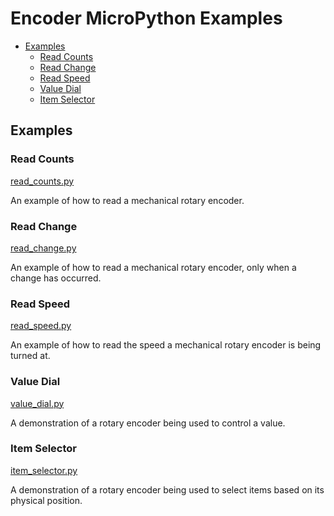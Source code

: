 
# Encoder MicroPython Examples <!-- omit in toc -->

- [Examples](#examples)
  - [Read Counts](#read-counts)
  - [Read Change](#read-change)
  - [Read Speed](#read-speed)
  - [Value Dial](#value-dial)
  - [Item Selector](#item-selector)


## Examples

### Read Counts
[read_counts.py](read_counts.py)

An example of how to read a mechanical rotary encoder.


### Read Change
[read_change.py](read_change.py)

An example of how to read a mechanical rotary encoder, only when a change has occurred.


### Read Speed
[read_speed.py](read_speed.py)

An example of how to read the speed a mechanical rotary encoder is being turned at.


### Value Dial
[value_dial.py](value_dial.py)

A demonstration of a rotary encoder being used to control a value.


### Item Selector
[item_selector.py](item_selector.py)

A demonstration of a rotary encoder being used to select items based on its physical position.